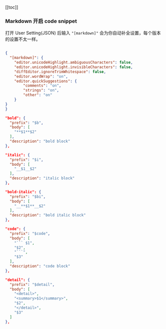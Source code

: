 [[toc]]


### Markdown 开启 code snippet

打开 User Setting(JSON) 后输入 `"[markdown]"` 会为你自动补全设置，每个版本的设置不太一样。

``` json

{
  "[markdown]": {
    "editor.unicodeHighlight.ambiguousCharacters": false,
    "editor.unicodeHighlight.invisibleCharacters": false,
    "diffEditor.ignoreTrimWhitespace": false,
    "editor.wordWrap": "on",
    "editor.quickSuggestions": {
        "comments": "on",
        "strings": "on",
        "other": "on"
    }
}
}

```


<ToggleContent title="Markdown">



``` json
"bold": {
  "prefix": "$b",
  "body": [
    "**$1**$2"
  ], 
  "description": "bold block"
},
```

``` json
"italic": {
  "prefix": "$i",
  "body": [
    "__$1__$2"
  ],
  "description": "italic block"
},
```

``` json
"bold-italic": {
  "prefix": "$bi",
  "body": [
    "__**$1**__$2"
  ], 
  "description": "bold italic block"
},
```

``` json
"code": {
  "prefix": "$code",
  "body": [
    "``` $1",
    "$2",
    "```",
    "$3"
  ],
  "description": "code block"
},
```




``` json
"detail": {
  "prefix": "$detail",
  "body": [
    "<detail>",
    "<summary>$1</summary>",
    "$2",
    "</detail>",
    "$3"
  ]
},
```

</ToggleContent>